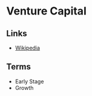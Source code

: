 # Venture Capital

<!--
https://www.linkedin.com/learning/foundations-of-raising-capital
-->

## Links

- [Wikipedia](https://en.wikipedia.org/wiki/Venture_capital)

## Terms

- Early Stage
- Growth
